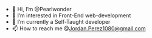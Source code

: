 - 👋 Hi, I’m @Pearlwonder
- 👀 I’m interested in Front-End web-development 
- 🌱 I’m currently a Self-Taught developer 
- 📫 How to reach me @Jordan.Perez1080@gmail.com

<!---
Pearlwonder/Pearlwonder is a ✨ special ✨ repository because its `README.md` (this file) appears on your GitHub profile.
You can click the Preview link to take a look at your changes.
--->
